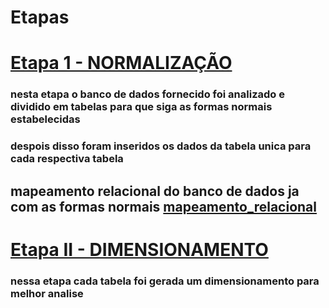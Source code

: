 
# Etapas


# [Etapa 1 - NORMALIZAÇÃO](/Sprint%202/Desafio/normalização/normalização.sql)
### nesta etapa o banco de dados fornecido foi analizado e dividido em tabelas para que siga as formas normais estabelecidas
### despois disso foram inseridos os dados da tabela unica para cada respectiva tabela

mapeamento relacional do banco de dados ja com as formas normais
[mapeamento_relacional](/Sprint%202/Desafio/mapeamento%20relacional.jpeg)
---
# [Etapa II - DIMENSIONAMENTO](/Sprint%202/Desafio/dimensional/)
### nessa etapa cada tabela foi gerada um dimensionamento para melhor analise 

